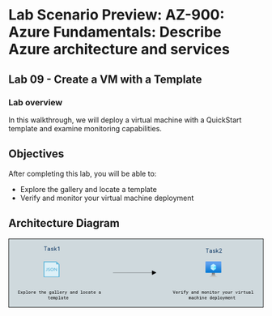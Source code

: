 # Lab Scenario Preview: AZ-900: Azure Fundamentals: Describe Azure architecture and services

## Lab 09 - Create a VM with a Template

### Lab overview

In this walkthrough, we will deploy a virtual machine with a QuickStart template and examine monitoring capabilities.

## Objectives

After completing this lab, you will be able to:

- Explore the gallery and locate a template
- Verify and monitor your virtual machine deployment

## Architecture Diagram

![](../images/az900lab09.PNG)